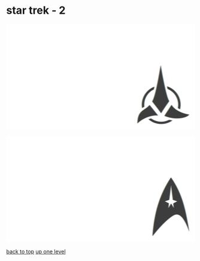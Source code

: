 # star trek - 2
[![star_trek_klingon_symbol.png](https://raw.githubusercontent.com/buckmanc/wallpapers/main/terminal/chromatic%20aberration/little/star%20trek/star_trek_klingon_symbol.png "star_trek_klingon_symbol.png")](https://raw.githubusercontent.com/buckmanc/wallpapers/main/terminal/chromatic%20aberration/little/star%20trek/star_trek_klingon_symbol.png)

[![star_trek_starfleet_insignia.png](https://raw.githubusercontent.com/buckmanc/wallpapers/main/terminal/chromatic%20aberration/little/star%20trek/star_trek_starfleet_insignia.png "star_trek_starfleet_insignia.png")](https://raw.githubusercontent.com/buckmanc/wallpapers/main/terminal/chromatic%20aberration/little/star%20trek/star_trek_starfleet_insignia.png)



[back to top](#)
[up one level](/terminal/chromatic%20aberration/little/README.MD)
